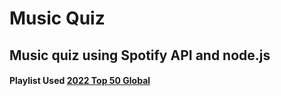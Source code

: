 # Music Quiz

## Music quiz using Spotify API and node.js

#### Playlist Used [2022 Top 50 Global](https://open.spotify.com/playlist/3JoHkM90TXzfIS1RMN0Cgd)
